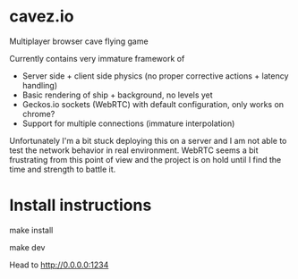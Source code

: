 # cavez.io
Multiplayer browser cave flying game

Currently contains very immature framework of
- Server side + client side physics (no proper corrective actions + latency handling)
- Basic rendering of ship + background, no levels yet
- Geckos.io sockets (WebRTC) with default configuration, only works on chrome?
- Support for multiple connections (immature interpolation)

Unfortunately I'm a bit stuck deploying this on a server and I am not able to test the network behavior in real environment. WebRTC seems a bit frustrating from this point of view and the project is on hold until I find the time and strength to battle it.


# Install instructions
make install

make dev

Head to http://0.0.0.0:1234
